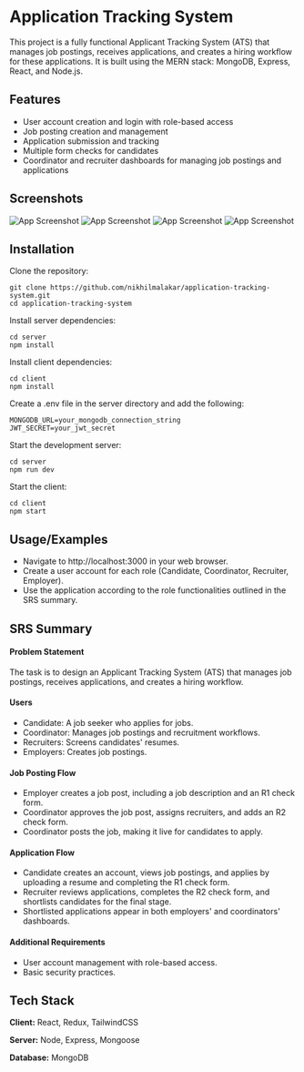 
# Application Tracking System

This project is a fully functional Applicant Tracking System (ATS) that manages job postings, receives applications, and creates a hiring workflow for these applications. It is built using the MERN stack: MongoDB, Express, React, and Node.js.
## Features

- User account creation and login with role-based access
- Job posting creation and management
- Application submission and tracking
- Multiple form checks for candidates
- Coordinator and recruiter dashboards for managing job postings and applications
## Screenshots

![App Screenshot](https://github.com/nikhilmalakar/application-tracking-system/blob/main/Screenshots/01_Homepage.png)
![App Screenshot](https://github.com/nikhilmalakar/application-tracking-system/blob/main/Screenshots/04_Create_Job_Post_R1_form.png)
![App Screenshot](https://github.com/nikhilmalakar/application-tracking-system/blob/main/Screenshots/12_Job_Apply.png)
![App Screenshot](https://github.com/nikhilmalakar/application-tracking-system/blob/main/Screenshots/11_All_job_listings.png)


## Installation

Clone the repository:
```
git clone https://github.com/nikhilmalakar/application-tracking-system.git
cd application-tracking-system
```
Install server dependencies:
```
cd server
npm install
```

Install client dependencies:
```
cd client
npm install
```

Create a .env file in the server directory and add the following:
```
MONGODB_URL=your_mongodb_connection_string
JWT_SECRET=your_jwt_secret
```

Start the development server:
```
cd server
npm run dev
```

Start the client:
```
cd client
npm start
```
## Usage/Examples
- Navigate to http://localhost:3000 in your web browser.
- Create a user account for each role (Candidate, Coordinator, Recruiter, Employer).
- Use the application according to the role functionalities outlined in the SRS summary.
## SRS Summary

#### Problem Statement
The task is to design an Applicant Tracking System (ATS) that manages job postings, receives applications, and creates a hiring workflow.

#### Users
- Candidate: A job seeker who applies for jobs.
- Coordinator: Manages job postings and recruitment workflows.
- Recruiters: Screens candidates' resumes.
- Employers: Creates job postings.

#### Job Posting Flow
- Employer creates a job post, including a job description and an R1 check form.
- Coordinator approves the job post, assigns recruiters, and adds an R2 check form.
- Coordinator posts the job, making it live for candidates to apply.

#### Application Flow
- Candidate creates an account, views job postings, and applies by uploading a resume and completing the R1 check form.
- Recruiter reviews applications, completes the R2 check form, and shortlists candidates for the final stage.
- Shortlisted applications appear in both employers' and coordinators' dashboards.

#### Additional Requirements
- User account management with role-based access.
- Basic security practices.

## Tech Stack

**Client:** React, Redux, TailwindCSS

**Server:** Node, Express, Mongoose

**Database:** MongoDB



